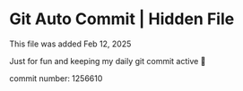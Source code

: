 # Git Auto Commit | Hidden File

This file was added Feb 12, 2025

Just for fun and keeping my daily git commit active 🤪

commit number: 1256610
